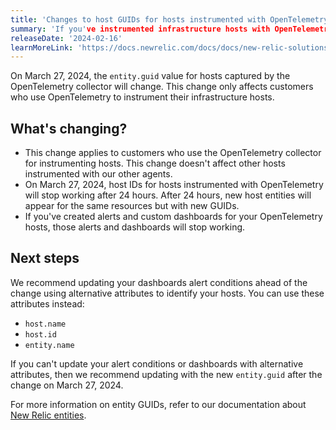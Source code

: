 ```yaml
---
title: 'Changes to host GUIDs for hosts instrumented with OpenTelemetry  '
summary: 'If you've instrumented infrastructure hosts with OpenTelemetry, you will need to update your host GUIDs to avoid breaking changes to your alerts and dashboards'
releaseDate: '2024-02-16'
learnMoreLink: 'https://docs.newrelic.com/docs/docs/new-relic-solutions/new-relic-one/core-concepts/what-entiy-new-relic'
---
```


On March 27, 2024, the `entity.guid` value for hosts captured by the OpenTelemetry collector will change. This change only affects customers who use OpenTelemetry to instrument their infrastructure hosts. 

## What's changing?

* This change applies to customers who use the OpenTelemetry collector for instrumenting hosts. This change doesn't affect other hosts instrumented with our other agents. 
* On March 27, 2024, host IDs for hosts instrumented with OpenTelemetry will stop working after 24 hours. After 24 hours, new host entities will appear for the same resources but with new GUIDs.
* If you've created alerts and custom dashboards for your OpenTelemetry hosts, those alerts and dashboards will stop working.

## Next steps

We recommend updating your dashboards alert conditions ahead of the change using alternative attributes to identify your hosts. You can use these attributes instead: 

* `host.name`
* `host.id` 
* `entity.name`

If you can't update your alert conditions or dashboards with alternative attributes, then we recommend updating with the new `entity.guid` after the change on March 27, 2024.

For more information on entity GUIDs, refer to our documentation about [New Relic entities](/docs/new-relic-solutions/new-relic-one/core-concepts/what-entiy-new-relic). 
